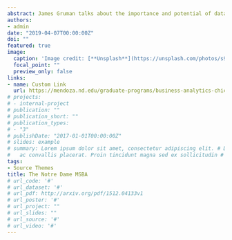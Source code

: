 ```yaml
---
abstract: James Gruman talks about the importance and potential of data science in today's modern world and his experiences in the MSBA program, emphasizing the expertise of the faculty. 
authors:
- admin
date: "2019-04-07T00:00:00Z"
doi: ""
featured: true
image:
  caption: 'Image credit: [**Unsplash**](https://unsplash.com/photos/s9CC2SKySJM)'
  focal_point: ""
  preview_only: false
links:
- name: Custom Link
  url: https://mendoza.nd.edu/graduate-programs/business-analytics-chicago-msba/student-perspective-james-gruman-msba/
# projects:
# - internal-project
# publication: ""
# publication_short: ""
# publication_types:
# - "3"
# publishDate: "2017-01-01T00:00:00Z"
# slides: example
# summary: Lorem ipsum dolor sit amet, consectetur adipiscing elit. # Duis posuere tellus
#   ac convallis placerat. Proin tincidunt magna sed ex sollicitudin # condimentum.
tags:
- Source Themes
title: The Notre Dame MSBA
# url_code: '#'
# url_dataset: '#'
# url_pdf: http://arxiv.org/pdf/1512.04133v1
# url_poster: '#'
# url_project: ""
# url_slides: ""
# url_source: '#'
# url_video: '#'
---
```

